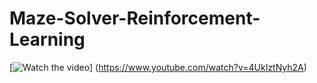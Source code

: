 # Maze-Solver-Reinforcement-Learning

[![Watch the video]()]
(https://www.youtube.com/watch?v=4UkIztNyh2A)
